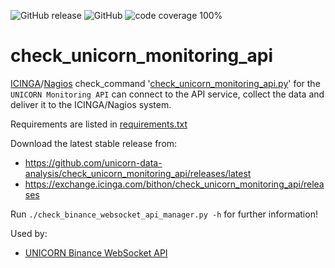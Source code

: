 ![GitHub release](https://img.shields.io/github/release/unicorn-data-analysis/unicorn-binance-websocket-api.svg) 
![GitHub](https://img.shields.io/github/license/unicorn-data-analysis/unicorn-binance-websocket-api.svg?color=blue) 
![code coverage 100%](https://img.shields.io/badge/coverage-100%25-brightgreen.svg) 

# check_unicorn_monitoring_api

[ICINGA](https://icinga.com)/[Nagios](https://www.nagios.com) check_command 
'[check_unicorn_monitoring_api.py](https://github.com/unicorn-data-analysis/check_unicorn_monitoring_api)' for the 
`UNICORN Monitoring API` can connect to the API service, collect the data and deliver it to the ICINGA/Nagios system.

Requirements are listed in 
[requirements.txt](https://github.com/unicorn-data-analysis/check_unicorn_monitoring_api/blob/master/requirements.txt)

Download the latest stable release from:
- https://github.com/unicorn-data-analysis/check_unicorn_monitoring_api/releases/latest
- https://exchange.icinga.com/bithon/check_unicorn_monitoring_api/releases

Run `./check_binance_websocket_api_manager.py -h` for further information!

Used by:
- [UNICORN Binance WebSocket API](https://github.com/unicorn-data-analysis/unicorn-binance-websocket-api)